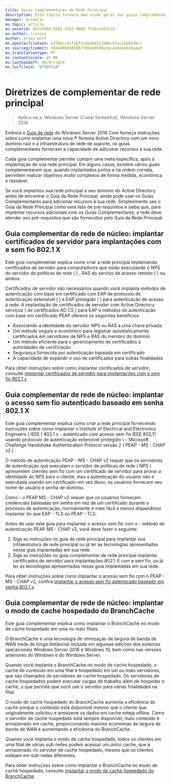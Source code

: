 ```yaml
---
title: Guias Complementares de Rede Principal
description: Este tópico fornece uma visão geral dos guias complementares para o guia de rede do Windows Server 2016 Core
manager: brianlic
ms.topic: article
ms.assetid: d57af0bd-9301-4f62-9888-f528cd10451d
ms.author: lizross
author: eross-msft
ms.openlocfilehash: e7595cc91f1bf3c4b2b631398bc97accba8930cc
ms.sourcegitcommit: 68444968565667f86ee0586ed4c43da4ab24aaed
ms.translationtype: MT
ms.contentlocale: pt-BR
ms.lasthandoff: 08/07/2020
ms.locfileid: "87997114"
---
```

# <a name="core-network-companion-guidance"></a>Diretrizes de complementar de rede principal

>Aplica-se a: Windows Server (Canal Semestral), Windows Server 2016

Embora o [Guia de rede](../core-network-guide.md) do Windows Server 2016 Core forneça instruções sobre como implantar uma nova &reg; floresta Active Directory com um novo domínio raiz e a infraestrutura de rede de suporte, os guias complementares fornecem a capacidade de adicionar recursos à sua rede.

Cada guia complementar permite cumprir uma meta específica, após a implantação de sua rede principal. Em alguns casos, existem vários guias complementarem que, quando implantados juntos e na ordem correta, permitem realizar objetivos muito complexos de forma medida, econômica e razoável.

Se você implantou sua rede principal e seu domínio do Active Directory antes de encontrar o Guia da Rede Principal, ainda pode usar os Guias Complementares para adicionar recursos à sua rede. Simplesmente use o Guia da Rede Principal como uma lista de pré-requisitos e saiba que, para implantar recursos adicionais com os Guias Complementares, a rede deve atender aos pré-requisitos que são fornecidos pelo Guia da Rede Principal.

## <a name="core-network-companion-guide-deploy-server-certificates-for-8021x-wired-and-wireless-deployments"></a>Guia complementar de rede de núcleo: implantar certificados de servidor para implantações com e sem fio 802.1 X

Este guia complementar explica como criar a rede principal implantando certificados de servidor para computadores que estão executando o NPS do servidor de políticas de rede \( \) , RAS do serviço de acesso remoto \( \) ou ambos.

Certificados de servidor são necessários quando você implanta métodos de autenticação com base em certificado com EAP de protocolo de autenticação extensível \( \) e EAP protegido \( \) para autenticação de acesso à rede. A implantação de certificados de servidor com Active Directory serviços \( de certificados AD CS \) para EAP e métodos de autenticação com base em certificado PEAP oferece os seguintes benefícios:

- Associando a identidade do servidor NPS ou RAS a uma chave privada
- Um método seguro e econômico para registrar automaticamente certificados em servidores de NPS e RAS do membro do domínio
- Um método eficiente para o gerenciamento de certificados e autoridades de certificação
- Segurança fornecida por autenticação baseada em certificado
- A capacidade de expandir o uso de certificados para outras finalidades

Para obter instruções sobre como implantar certificados de servidor, consulte [implantar certificados de servidor para implantações com e sem fio 802.1 x](server-certs/Deploy-Server-Certificates-for-802.1X-Wired-and-Wireless-Deployments.md).
## <a name="core-network-companion-guide-deploy-password-based-8021x-authenticated-wireless-access"></a>Guia complementar de rede de núcleo: implantar o acesso sem fio autenticado baseado em senha 802.1 X

Este guia complementar explica como criar a rede principal fornecendo instruções sobre como implantar o Institute of Electrical and Electronics Engineers \( IEEE \) 802.1 x \- autenticado com acesso sem fio IEEE 802,11 usando protocolo de autenticação extensível protegido \ – Microsoft Challenge Handshake Authentication Protocol versão 2 \( PEAP \- MS \- CHAP v2 \) .

O método de autenticação PEAP \- MS \- CHAP v2 requer que os servidores de autenticação que executam o servidor de políticas de rede \( NPS \) apresentem clientes sem fio com um certificado de servidor para provar a identidade do NPS para o cliente, mas a autenticação do usuário não é executada usando um certificado-em vez disso, os usuários fornecem seu nome de usuário e senha de domínio.

Como \- o PEAP MS \- CHAP v2 requer que os usuários forneçam credenciais baseadas em senha em vez de um certificado durante o processo de autenticação, normalmente é mais fácil e menos dispendioso implantar do que EAP \- TLS ou PEAP \- TLS.

Antes de usar este guia para implantar o acesso sem fio com o \- método de autenticação PEAP MS \- CHAP v2, você deve fazer o seguinte:

1. Siga as instruções no guia de rede principal para implantar sua infraestrutura de rede principal ou já ter as tecnologias apresentadas nesse guia implantadas em sua rede.
2. Siga as instruções no guia complementar de rede principal implantar certificados de servidor para implantações 802.1 X com e sem fio, ou já ter as tecnologias apresentadas nesse guia implantadas em sua rede.

Para obter instruções sobre como implantar o acesso sem fio com o PEAP \- MS \- CHAP v2, confira [implantar o acesso sem fio autenticado baseado em senha 802.1 x](wireless/a-deploy-8021X-wireless-access.md).

## <a name="core-network-companion-guide-deploy-branchcache-hosted-cache-mode"></a>Guia complementar de rede de núcleo: implantar o modo de cache hospedado do BranchCache

Este guia complementar explica como implantar o BranchCache no modo de cache hospedado em uma ou mais filiais.

O BranchCache é uma tecnologia de otimização de largura de banda de WAN (rede de longa distância) incluída em algumas edições dos sistemas operacionais Windows Server 2016 e Windows 10, bem como nas versões anteriores do Windows e do Windows Server.

Quando você implanta o BranchCache no modo de cache hospedado, o cache de conteúdo em uma filial é hospedado em um ou mais servidores, que são chamados de servidores de cache hospedado. Os servidores de cache hospedados podem executar cargas de trabalho além de hospedar o cache, o que permite que você use o servidor para várias finalidades na filial.

O modo de cache hospedado do BranchCache aumenta a eficiência do cache porque o conteúdo está disponível mesmo que o cliente que originalmente solicitou e armazene os dados em cache esteja offline. Como o servidor de cache hospedado está sempre disponível, mais conteúdo é armazenado em cache, proporcionando maiores economias de largura de banda de WAN e aumentando a eficiência do BranchCache.

Quando você implanta o modo de cache hospedado, todos os clientes em uma filial de várias sub-redes podem acessar um único cache, que é armazenado no servidor de cache hospedado, mesmo que os clientes estejam em sub-redes diferentes.

Para obter instruções sobre como implantar o BranchCache no modo de cache hospedado, consulte [implantar o modo de cache hospedado do BranchCache](bc-hcm/1-Deploy-Bc-Hcm.md).